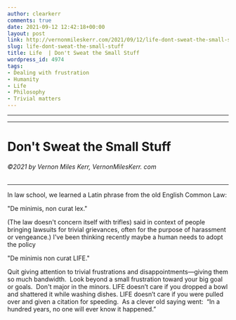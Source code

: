 ```yaml
---
author: clearkerr
comments: true
date: 2021-09-12 12:42:18+00:00
layout: post
link: http://vernonmileskerr.com/2021/09/12/life-dont-sweat-the-small-stuff/
slug: life-dont-sweat-the-small-stuff
title: Life  | Don't Sweat the Small Stuff
wordpress_id: 4974
tags:
- Dealing with frustration
- Humanity
- Life
- Philosophy
- Trivial matters
---
```


* * *







* * *





# Don't Sweat the Small Stuff




###### ©2021 by Vernon Miles Kerr, VernonMilesKerr. com





* * *




In law school, we learned a Latin phrase from the old English Common Law:




"De minimis, non curat lex."




(The law doesn't concern itself with trifles) said in context of people bringing lawsuits for trivial grievances, often for the purpose of harassment or vengeance.) I've been thinking recently maybe a human needs to adopt the policy




"De minimis non curat LIFE."  




Quit giving attention to trivial frustrations and disappointments—giving them so much bandwidth.  Look beyond a small frustration toward your big goal or goals.  Don't major in the minors. LIFE doesn’t care if you dropped a bowl and shattered it while washing dishes. LIFE doesn’t care if you were pulled over and given a citation for speeding.  As a clever old saying went:  “In a hundred years, no one will ever know it happened.”
